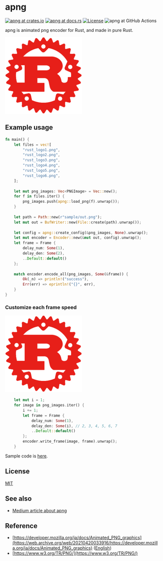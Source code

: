 # apng

[![apng at crates.io](https://img.shields.io/crates/v/apng.svg)](https://crates.io/crates/apng)
[![apng at docs.rs](https://docs.rs/apng/badge.svg)](https://docs.rs/apng)
[![License](https://img.shields.io/badge/license-MIT-blue.svg)](https://raw.githubusercontent.com/poccariswet/apng/master/LICENSE?token=AF4FJMPRTUTCG2DAVLVTRVS5U7UJI)
![apng at GitHub Actions](https://github.com/poccariswet/apng/workflows/Rust/badge.svg?branch=master)

apng is animated png encoder for Rust, and made in pure Rust.

<img src="https://github.com/poccariswet/apng/blob/master/examples/_rust_logo/out.png" width="250">

## Example usage

```rust
fn main() {
    let files = vec![
        "rust_logo1.png",
        "rust_logo2.png",
        "rust_logo3.png",
        "rust_logo4.png",
        "rust_logo5.png",
        "rust_logo6.png",
    ];

    let mut png_images: Vec<PNGImage> = Vec::new();
    for f in files.iter() {
        png_images.push(apng::load_png(f).unwrap());
    }

    let path = Path::new(r"sample/out.png");
    let mut out = BufWriter::new(File::create(path).unwrap());

    let config = apng::create_config(&png_images, None).unwrap();
    let mut encoder = Encoder::new(&mut out, config).unwrap();
    let frame = Frame {
        delay_num: Some(1),
        delay_den: Some(2),
        ..Default::default()
    };

    match encoder.encode_all(png_images, Some(&frame)) {
        Ok(_n) => println!("success"),
        Err(err) => eprintln!("{}", err),
    }
}
```

### Customize each frame speed

<img src="https://github.com/poccariswet/apng/blob/master/examples/each_frame_speed/out.png" width="250">

```rust
    let mut i = 1;
    for image in png_images.iter() {
        i += 1;
        let frame = Frame {
            delay_num: Some(1),
            delay_den: Some(i), // 2, 3, 4, 5, 6, 7
            ..Default::default()
        };
        encoder.write_frame(image, frame).unwrap();
    }
```

Sample code is [here](https://github.com/poccariswet/apng/tree/master/examples/each_frame_speed).

## License

[MIT](https://github.com/poccariswet/apng/blob/master/LICENSE)

## See also

- [Medium article about apng](https://medium.com/@poccariswet/how-i-developed-apng-library-for-rust-98d366f1195b)

## Reference

- [https://developer.mozilla.org/ja/docs/Animated_PNG_graphics](https://web.archive.org/web/20210420033916/https://developer.mozilla.org/ja/docs/Animated_PNG_graphics) ([English](https://web.archive.org/web/20210506203924/https://developer.mozilla.org/en-US/docs/Mozilla/Tech/APNG))
- [https://www.w3.org/TR/PNG/](https://www.w3.org/TR/PNG/)
